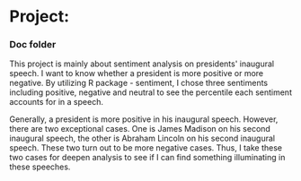 # Project: 
### Doc folder


This project is mainly about sentiment analysis on presidents' inaugural speech. I want to know whether a president is more positive or more negative. By utilizing R package - sentiment, I chose three sentiments including positive, negative and neutral to see the percentile each sentiment accounts for in a speech. 

Generally, a president is more positive in his inaugural speech. However, there are two exceptional cases. One is James Madison on his second inaugural speech, the other is Abraham Lincoln on his second inaugural speech. These two turn out to be more negative cases. Thus, I take these two cases for deepen analysis to see if I can find something illuminating in these speeches.